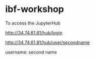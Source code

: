 # ibf-workshop


To access the JupyterHub

http://34.74.61.81/hub/login

http://34.74.61.81/hub/user/secondname

username: second name


